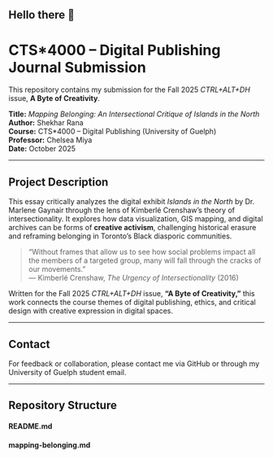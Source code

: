 ## Hello there 👋

# CTS*4000 – Digital Publishing Journal Submission

This repository contains my submission for the Fall 2025 *CTRL+ALT+DH* issue, **A Byte of Creativity**.

**Title:** *Mapping Belonging: An Intersectional Critique of Islands in the North*  
**Author:** Shekhar Rana  
**Course:** CTS*4000 – Digital Publishing (University of Guelph)  
**Professor:** Chelsea Miya  
**Date:** October 2025  

---

## Project Description

This essay critically analyzes the digital exhibit *Islands in the North* by Dr. Marlene Gaynair through the lens of Kimberlé Crenshaw’s theory of intersectionality. It explores how data visualization, GIS mapping, and digital archives can be forms of **creative activism**, challenging historical erasure and reframing belonging in Toronto’s Black diasporic communities.  

> “Without frames that allow us to see how social problems impact all the members of a targeted group, many will fall through the cracks of our movements.”  
> — Kimberlé Crenshaw, *The Urgency of Intersectionality* (2016)


Written for the Fall 2025 *CTRL+ALT+DH* issue, **“A Byte of Creativity,”** this work connects the course themes of digital publishing, ethics, and critical design with creative expression in digital spaces.


---


## Contact

For feedback or collaboration, please contact me via GitHub or through my University of Guelph student email.

---

## Repository Structure
#### README.md
#### mapping-belonging.md
